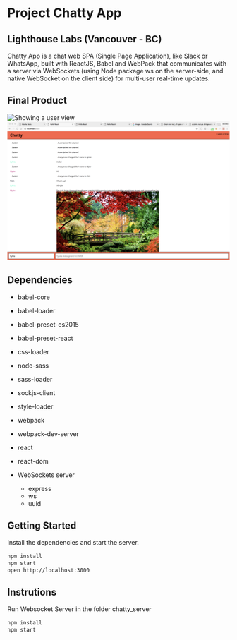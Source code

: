 # Project Chatty App

## Lighthouse Labs (Vancouver - BC)

Chatty App is a chat web SPA (Single Page Application), like Slack or WhatsApp, built with ReactJS, Babel and WebPack that communicates with a server via WebSockets (using Node package ws on the server-side, and native WebSocket on the client side) for multi-user real-time updates.

## Final Product

![Showing a user view](https://raw.githubusercontent.com/DercilioFontes/chatty-app/master/docs/screenshot1.png)
![Showing another user view](https://raw.githubusercontent.com/DercilioFontes/chatty-app/master/docs/screenshot2.png)

## Dependencies

- babel-core
- babel-loader
- babel-preset-es2015
- babel-preset-react
- css-loader
- node-sass
- sass-loader
- sockjs-client
- style-loader
- webpack
- webpack-dev-server
- react
- react-dom

- WebSockets server
  - express
  - ws
  - uuid

## Getting Started

Install the dependencies and start the server.

``` cli
npm install
npm start
open http://localhost:3000
```

## Instrutions

Run Websocket Server in the folder chatty_server

``` cli
npm install
npm start
```
